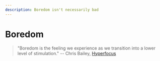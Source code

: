 ```yaml
---
description: Boredom isn't necessarily bad
---
```

# Boredom

> "Boredom is the feeling we experience as we transition into a lower level of stimulation."
> -- Chris Bailey, [Hyperfocus](/books/hyperfocus.md)